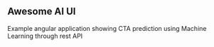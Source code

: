 ## Awesome AI UI
Example angular application showing CTA prediction using Machine Learning through rest API


